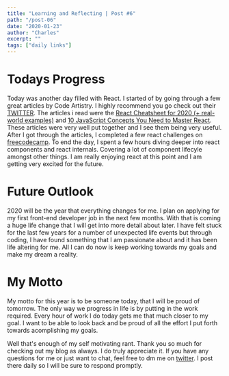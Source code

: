```yaml
---
title: "Learning and Reflecting | Post #6"
path: "/post-06"
date: "2020-01-23"
author: "Charles"
excerpt: ""
tags: ["daily links"]
---
```


# Todays Progress

Today was another day filled with React. I started of by going through a few great articles by Code Artistry. I highly recommend you go check out their [TWITTER](https://twitter.com/codeartistryio). The articles i read were the [React Cheatsheet for 2020 (+ real-world examples)](https://codeartistry.io/the-react-2020-cheatsheet/) and [10 JavaScript Concepts You Need to Master React](https://codeartistry.io/10-javascript-concepts-you-need-to-master-react/). These articles were very well put together and I see them being very useful. After I got through the articles, I completed a few react challenges on [freecodecamp](https://freecodecamp.org). To end the day, I spent a few hours diving deeper into react components and react internals. Covering a lot of component lifecyle amongst other things. I am really enjoying react at this point and I am getting very excited for the future.

# Future Outlook

2020 will be the year that everything changes for me. I plan on applying for my first front-end developer job in the next few months. With that is coming a huge life change that I will get into more detail about later. I have felt stuck for the last few years for a number of unexpected life events but through coding, I have found something that I am passionate about and it has been life altering for me. All I can do now is keep working towards my goals and make my dream a reality. 

# My Motto
My motto for this year is to be someone today, that I will be proud of tomorrow. The only way we progress in life is by putting in the work required. Every hour of work I do today gets me that much closer to my goal. I want to be able to look back and be proud of all the effort I put forth towards acomplishing my goals. 

Well that's enough of my self motivating rant. Thank you so much for checking out my blog as always. I do truly appreciate it. If you have any questions for me or just want to chat, feel free to dm me on [twitter](https://twitter.com/cjrobertstech). I post there daily so I will be sure to respond promptly.